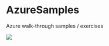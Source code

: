 # AzureSamples
Azure walk-through samples / exercises


<a href="https://portal.azure.com/#create/Microsoft.Template/uri/https%3A%2F%2Fraw.githubusercontent.com%2FiJianHuang%2FAzureSamples%2Fmaster%2FARM-Templates%2F101-SimpleVM%2Ftemplate-101-vm.json%0D%0A" target="_blank">
    <img src="http://azuredeploy.net/deploybutton.png"/>
</a>

